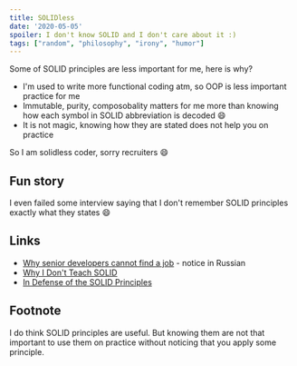 ```yaml
---
title: SOLIDless
date: '2020-05-05'
spoiler: I don't know SOLID and I don't care about it :)
tags: ["random", "philosophy", "irony", "humor"]
---
```


Some of SOLID principles are less important for me, here is why?

- I'm used to write more functional coding atm, so OOP is less important practice for me
- Immutable, purity, composobality matters for me more than knowing how each symbol in SOLID abbreviation is decoded :smile:
- It is not magic, knowing how they are stated does not help you on practice

So I am solidless coder, sorry recruiters :smile:

## Fun story

I even failed some interview saying that I don't remember SOLID principles exactly what they states :smile:

## Links

- [Why senior developers cannot find a job](https://habr.com/ru/post/460901/) - notice in Russian
- [Why I Don't Teach SOLID](https://qualityisspeed.blogspot.com/2014/08/why-i-dont-teach-solid.html)
- [In Defense of the SOLID Principles](https://blog.ndepend.com/defense-solid-principles/)

## Footnote

I do think SOLID principles are useful. But knowing them are not that important to use them on practice without noticing that you apply some principle.
